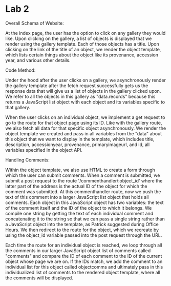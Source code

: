 # Lab 2
Overall Schema of Website:

At the index page, the user has the option to click on any gallery they would like. Upon clicking on the gallery, a list of objects is displayed that we render using the gallery template. Each of those objects has a title. Upon clicking on the link of the title of an object, we render the object template, which lists certain things about the object like its provenance, accession year, and various other details.

Code Method:

Under the hood after the user clicks on a gallery, we asynchronously render the gallery template after the fetch request successfully gets us the response data that will give us a list of objects in the gallery clicked upon. We refer to all the objects in this gallery as "data.records" because this returns a JavaScript list object with each object and its variables specific to that gallery.

When the user clicks on an individual object, we implement a get request to go to the route for that object page using its ID. Like with the gallery route, we also fetch all data for that specific object asynchronously. We render the object template we created and pass in all variables from the "data" about this object that we want to display in the template, which includes title, description, accessionyear, provenance, primaryimageurl, and id, all variables specified in the object API.

Handling Comments:

Within the object template, we also use HTML to create a form through which the user can submit comments. When a comment is submitted, we submit a post request to the route '/commenthandler/:object_id' where the latter part of the address is the actual ID of the object for which the comment was submitted. At this commenthandler route, now we push the text of this comment into a larger JavaScript list object that holds all comments. Each object in this JavaScript object has two variables: the text of the comment itself and the ID of the object to which it belongs. We compile one string by getting the text of each individual comment and concatenating it to the string so that we can pass a single string rather than a JavaScript object into the template, as Patrick suggested during Office Hours. We then redirect to the route for the object, which we recreate by using the object_id variable passed into the post request through the URL.

Each time the route for an individual object is reached, we loop through all the comments in our larger JavaScript object list of comments called "comments" and compare the ID of each comment to the ID of the current object whose page we are on. If the IDs match, we add the comment to an individual list for this object called objectcomms and ultimately pass in this individualized list of comments to the rendered object template, where all the comments will be displayed.

